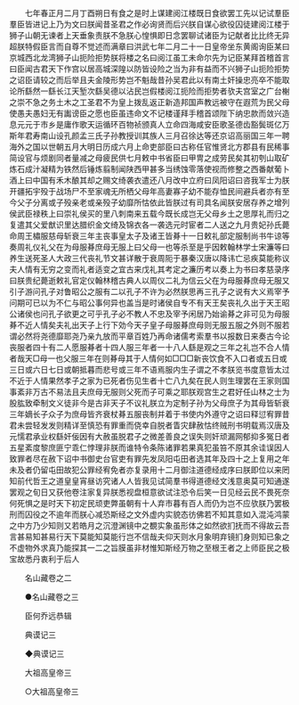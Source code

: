 <!-- { "loadSidebar": true } -->
　　七年春正月二月丁酉朔日有食之是时上谋建阅江楼既日食欲罢工先以记试羣臣羣臣皆进记上乃为文曰朕闻昔圣君之作必询贤而后兴朕自谋心欲役囚徒建阅江楼于狮子山朝无谏者上天垂象责朕不急朕心惶惧即日念罢聊试诸臣为记献者比比终无异超朕特假臣言而自尊不觉述而满章曰洪武七年二月二十一日皇帝坐东黄阁询臣某曰京城西北龙湾狮子山扼险拒势朕将楼之名曰阅江虽工未命尔先为记臣某拜首稽首言曰臣闻古君天下作宫以居高城深隍以防皆设险之当为非有益而不兴狮子山扼险拒势之诏臣请较之而后举且夫金陵形势岂不魁哉昔孙吴君此以有南土奸操忠亮卒不能取论所繇然一繇长江天堑次繇吴德以沾民岂假楼阅江扼险而拒势者欤夫宫室之广台榭之崇不急之务土木之工圣君不为皇上拨乱返正新造邦国声教远被守在遐荒为民父母使愚夫愚妇无有讟谤臣之愿也臣虽违命文不记楼谨拜手稽首颂陛下纳忠款而敛兴造息元元于市乡是庸作歌天运循环百物祯颁真人立命四海咸安臣歌圣德齿豁鬓斑亿万斯年君寿南山设孔颜孟三氏子孙教授训其族人三月召徐达等还京诏高丽国三年一聘海外之国以世朝五月大明日历成六月上命吏部臣曰古称任官惟贤北方郡县有民稀事简设官与烦剧同者量减之母疲民供七月敕中书省臣曰甲冑之成劳民矣其初刳山取矿炼石成汁凝精为铁然后锤炼翦制闻陕西甲甚多当绣蚀零落使视而修整之西番献葡卜酒上曰中国有禾木酿其却之赐文绮袭衣遣还八月改中立府曰凤阳诏曰咨我军士为朕开疆拓宇殁于战场尸不至家魂无所栖父母年高妻寡子幼不能存恤民间避兵者亦有至今父子分离或子殁亲老或亲殁子幼靡所怙依此皆朕过有司具名闻朕安居存养之增列侯武臣禄秩上曰崇礼侯买的里八刺南来五载今既长成岂无父母乡土之思厚礼而归之复遣其父爱猷识里达腊织金文绮及锦衣各一袭选元时宦者二人送之九月贵妃孙氏薨命周王橚服慈母斩衰三年主丧事皇太子及诸王皆朞十一日敕礼部定服制尚书牛谅等奏周礼仪礼父在为母服朞庶母无服上曰父母一也等杀至是乎因敕翰林学士宋濂等曰养生送死圣人大政三代丧礼节文甚详散于衰周阨于暴秦汉唐以降讳亡忌疾莫能称议夫人情有无穷之变而礼者适变之宜古来戊礼其考定之濂历考以奏上为书曰孝慈录序曰朕贵纪薨逝敕礼官定仪翰林稽古典人以周仪二礼为信云父在为母服朞庶母无服又引子游问孔子对鲁昭公之服有二以孔子不许为必然朕思再三孔子之说有大义焉宰予问期可已以为不仁与昭公事何异也盖当是时诸侯自专不有天王矣丧礼久出于天王昭公诸侯也问孔子欲更之可乎孔子必不教人不忠及宰予闲居乃始谕朞之非可见为母服朞不近人情矣夫礼出天子上行下効今天子皇子母服朞庶母则无服五服之外则不服若谓必然将尧德靡耶尧乃亲九放而平章百姓乃再命诸儒考索羣书以报数日来奏古今论丧服者四十有二人愿服朞者十四人服三年者一十八人繇是观之三年之礼岂不合人情者哉天□母一也父服三年在则朞母其于人情何如□□□新丧饮食不入口者或五日或三日或六日七日或朝抵暮而悲号或三年不语焉服内生子谓之不孝朕览书度意皆太过不近于人情果然孝子之家为已死者伤见生者十亡八九矣在民人则生理罢在王家则国事紊非万古不易法且夫庶母无服则父死而子可乘之耶朕观宫生之君好任山林之士为股肱致牵制文义徒非今是古非天子不议礼朕立为定制子孙为父母庶子为其母皆斩衰三年嫡长子众子为庶母皆齐衰杖朞五服丧制并着于书使内外遵守之诏曰释愆宥罪昔君未尝轻发发则精详至慎恐有罪重而侥幸自脱者眚灾肆赦怙终贼刑书明载焉汉唐及元懦君承业权繇奸佞因有大赦虽脱君子之微差善良之误失则奸顽漏网郁抑多冤日者五星紊度黎庶匪宁乖仁悖理非朕而谁特令条陈诸罪若果真犯虽笞不原其余诖误因人致罪者尽在赦下诏中书御史台官吏有罪先发凤阳屯田者选其年及四十之上复用之年未及者仍留屯田故犯公罪经宥免者亦复录用十二月御注道德经成序曰朕即位以来罔知前代哲王之道皇皇宵昼访究诸人人皆我见试简羣书得道德经文浅意奥莫可知通遂罢观之旬日又获他卷注家复异朕悉视盘桓意欲试注恐令后笑一日见经云民不畏死奈何死惧之是时天下初定民顽吏弊虽朝有十人弃市暮有百人而仍为岂不应欤朕乃罢极刑而囚役之不逾年而朕心减恐斯经之文外虚内实貌态彷佛若不知其意如入混沌鸿蒙之中方乃少知则又若皓月之沉澄渊镜中之覩实象虽形体之如然欲扪抚而不得故云吾言甚易知甚易行天下莫能知莫能行岂不信哉夫仰天则水月象明弃镜扪身则知已象之不虚物外求真乃能探其一二之旨膜虽非材惟知斯经万物之至根王者之上师臣民之极宝故悉丹衷利于后人 

　　名山藏卷之二 

　　●名山藏卷之三 

　　臣何乔远恭辑 

　　典谟记三 

　　◆典谟记三 

　　大祖高皇帝三 

　　○大祖高皇帝三 

